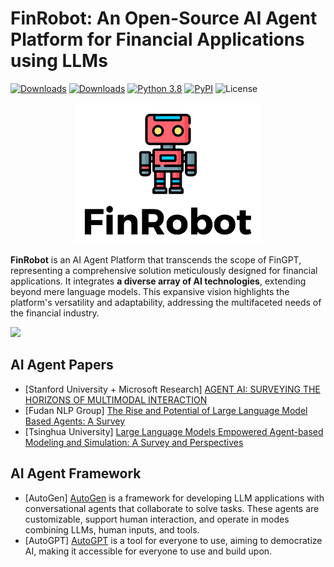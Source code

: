 # FinRobot: An Open-Source AI Agent Platform for Financial Applications using LLMs
[![Downloads](https://static.pepy.tech/badge/finrobot)]([https://pepy.tech/project/finrobot](https://pepy.tech/project/finrobot))
[![Downloads](https://static.pepy.tech/badge/finrobot/week)](https://pepy.tech/project/finrobot)
[![Python 3.8](https://img.shields.io/badge/python-3.6-blue.svg)](https://www.python.org/downloads/release/python-360/)
[![PyPI](https://img.shields.io/pypi/v/finrobot.svg)](https://pypi.org/project/finrobot/)
![License](https://img.shields.io/github/license/AI4Finance-Foundation/finrobot.svg?color=brightgreen)

<div align="center">
<img align="center" src=figs/logo_white_background.jpg width="60%"/>
</div>

**FinRobot** is an AI Agent Platform that transcends the scope of FinGPT, representing a comprehensive solution meticulously designed for financial applications. It integrates **a diverse array of AI technologies**, extending beyond mere language models. This expansive vision highlights the platform's versatility and adaptability, addressing the multifaceted needs of the financial industry.

[![](https://dcbadge.vercel.app/api/server/trsr8SXpW5)](https://discord.gg/trsr8SXpW5)


## AI Agent Papers

+ [Stanford University + Microsoft Research] [AGENT AI: SURVEYING THE HORIZONS OF MULTIMODAL INTERACTION](https://arxiv.org/abs/2401.03568)
+ [Fudan NLP Group] [The Rise and Potential of Large Language Model Based Agents: A Survey](https://arxiv.org/abs/2309.07864)
+ [Tsinghua University] [Large Language Models Empowered Agent-based Modeling and Simulation: A Survey and Perspectives](https://arxiv.org/abs/2312.11970)


## AI Agent Framework
+ [AutoGen] [AutoGen](https://github.com/microsoft/autogen) is a framework for developing LLM applications with conversational agents that collaborate to solve tasks. These agents are customizable, support human interaction, and operate in modes combining LLMs, human inputs, and tools.
+ [AutoGPT] [AutoGPT](https://github.com/Significant-Gravitas/AutoGPT) is a tool for everyone to use, aiming to democratize AI, making it accessible for everyone to use and build upon.


